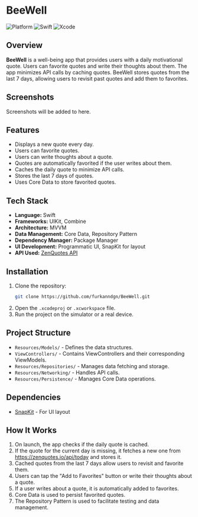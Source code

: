# BeeWell

![Platform](https://img.shields.io/badge/platform-iOS-blue)
![Swift](https://img.shields.io/badge/swift-6.0-orange)
![Xcode](https://img.shields.io/badge/Xcode-16-blue)

## Overview

**BeeWell** is a well-being app that provides users with a daily motivational quote. Users can favorite quotes and write their thoughts about them. The app minimizes API calls by caching quotes. BeeWell stores quotes from the last 7 days, allowing users to revisit past quotes and add them to favorites.

## Screenshots

Screenshots will be added to here.

## Features

- Displays a new quote every day.
- Users can favorite quotes.
- Users can write thoughts about a quote.
- Quotes are automatically favorited if the user writes about them.
- Caches the daily quote to minimize API calls.
- Stores the last 7 days of quotes.
- Uses Core Data to store favorited quotes.

## Tech Stack

- **Language:** Swift
- **Frameworks:** UIKit, Combine
- **Architecture:** MVVM
- **Data Management:** Core Data, Repository Pattern
- **Dependency Manager:** Package Manager
- **UI Development:** Programmatic UI, SnapKit for layout
- **API Used:** [ZenQuotes API](https://zenquotes.io/api/today)

## Installation

1. Clone the repository:
   ```bash
   git clone https://github.com/furkanndgn/BeeWell.git
   ```
2. Open the `.xcodeproj` or `.xcworkspace` file.
3. Run the project on the simulator or a real device.

## Project Structure

- `Resources/Models/` - Defines the data structures.
- `ViewControllers/` - Contains ViewControllers and their corresponding ViewModels.
- `Resources/Repositories/` - Manages data fetching and storage.
- `Resources/Networking/` - Handles API calls.
- `Resources/Persistence/` - Manages Core Data operations.

## Dependencies

- [SnapKit](https://github.com/SnapKit/SnapKit) - For UI layout

## How It Works

1. On launch, the app checks if the daily quote is cached.
2. If the quote for the current day is missing, it fetches a new one from https://zenquotes.io/api/today and stores it.
3. Cached quotes from the last 7 days allow users to revisit and favorite them.
4. Users can tap the "Add to Favorites" button or write their thoughts about a quote.
5. If a user writes about a quote, it is automatically added to favorites.
6. Core Data is used to persist favorited quotes.
7. The Repository Pattern is used to facilitate testing and data management.
